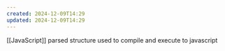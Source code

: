```yaml
---
created: 2024-12-09T14:29
updated: 2024-12-09T14:29
---
```

[[JavaScript]] parsed structure used to compile and execute to javascript